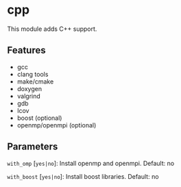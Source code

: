 # cpp

This module adds C++ support.

## Features

- gcc
- clang tools
- make/cmake
- doxygen
- valgrind
- gdb
- lcov
- boost (optional)
- openmp/openmpi (optional)

## Parameters

`with_omp` [`yes|no`]: Install openmp and openmpi. Default: no

`with_boost` [`yes|no`]: Install boost libraries. Default: no
